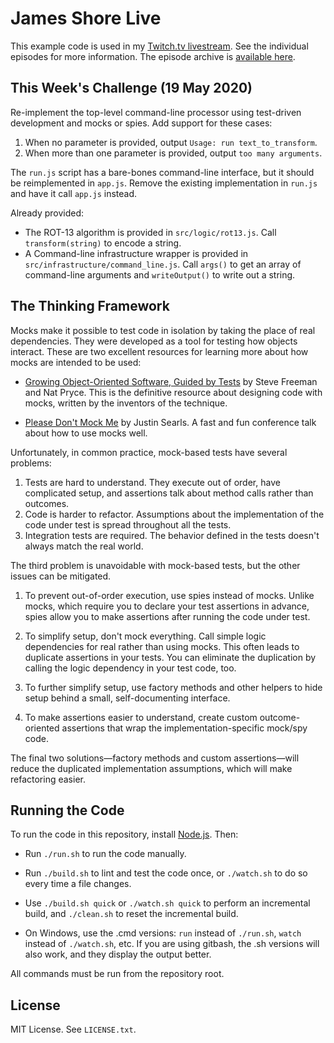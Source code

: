 James Shore Live
================

This example code is used in my [Twitch.tv livestream](https://www.twitch.tv/jamesshorelive). See the individual episodes for more information. The episode archive is [available here](https://www.jamesshore.com/Blog/Lunch-and-Learn/).


This Week's Challenge (19 May 2020)
-----------------------------------

Re-implement the top-level command-line processor using test-driven development and mocks or spies. Add support for these cases:

1. When no parameter is provided, output `Usage: run text_to_transform`.
2. When more than one parameter is provided, output `too many arguments`.

The `run.js` script has a bare-bones command-line interface, but it should be reimplemented in `app.js`. Remove the existing implementation in `run.js` and have it call `app.js` instead.

Already provided:

* The ROT-13 algorithm is provided in `src/logic/rot13.js`. Call `transform(string)` to encode a string.
* A Command-line infrastructure wrapper is provided in `src/infrastructure/command_line.js`. Call `args()` to get an array of command-line arguments and `writeOutput()` to write out a string.


The Thinking Framework
----------------------

Mocks make it possible to test code in isolation by taking the place of real dependencies. They were developed as a tool for testing how objects interact. These are two excellent resources for learning more about how mocks are intended to be used:

* [Growing Object-Oriented Software, Guided by Tests](http://www.growing-object-oriented-software.com/) by Steve Freeman and Nat Pryce. This is the definitive resource about designing code with mocks, written by the inventors of the technique.

* [Please Don't Mock Me](https://www.youtube.com/watch?v=Af4M8GMoxi4) by Justin Searls. A fast and fun conference talk about how to use mocks well.

Unfortunately, in common practice, mock-based tests have several problems:

1. Tests are hard to understand. They execute out of order, have complicated setup, and assertions talk about method calls rather than outcomes.
2. Code is harder to refactor. Assumptions about the implementation of the code under test is spread throughout all the tests.
3. Integration tests are required. The behavior defined in the tests doesn't always match the real world.

The third problem is unavoidable with mock-based tests, but the other issues can be mitigated.

1. To prevent out-of-order execution, use spies instead of mocks. Unlike mocks, which require you to declare your test assertions in advance, spies allow you to make assertions after running the code under test.

2. To simplify setup, don't mock everything. Call simple logic dependencies for real rather than using mocks. This often leads to duplicate assertions in your tests. You can eliminate the duplication by calling the logic dependency in your test code, too.

3. To further simplify setup, use factory methods and other helpers to hide setup behind a small, self-documenting interface.

4. To make assertions easier to understand, create custom outcome-oriented assertions that wrap the implementation-specific mock/spy code.

The final two solutions—factory methods and custom assertions—will reduce the duplicated implementation assumptions, which will make refactoring easier.


Running the Code
----------------

To run the code in this repository, install [Node.js](http://nodejs.org). Then:

* Run `./run.sh` to run the code manually.

* Run `./build.sh` to lint and test the code once, or `./watch.sh` to do so every time a file changes.

* Use `./build.sh quick` or `./watch.sh quick` to perform an incremental build, and `./clean.sh` to reset the incremental build.

* On Windows, use the .cmd versions: `run` instead of `./run.sh`, `watch` instead of `./watch.sh`, etc. If you are using gitbash, the .sh versions will also work, and they display the output better.

All commands must be run from the repository root.


License
-------

MIT License. See `LICENSE.txt`.